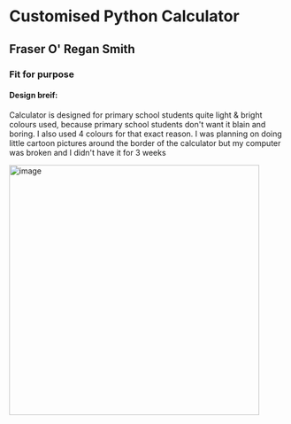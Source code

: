 # Customised Python Calculator 

## Fraser O' Regan Smith
### Fit for purpose 

#### Design breif:
Calculator is designed for primary school students
quite light & bright colours used, because primary school students don't want it blain and boring. I also used 4 colours for that exact reason.
I was planning on doing little cartoon pictures around the border of the calculator but my computer was broken and I didn't have it for 3 weeks

<img width="452" alt="image" src="https://user-images.githubusercontent.com/103541186/196822913-ea66490c-9307-44d8-a149-f5192e862849.png">


